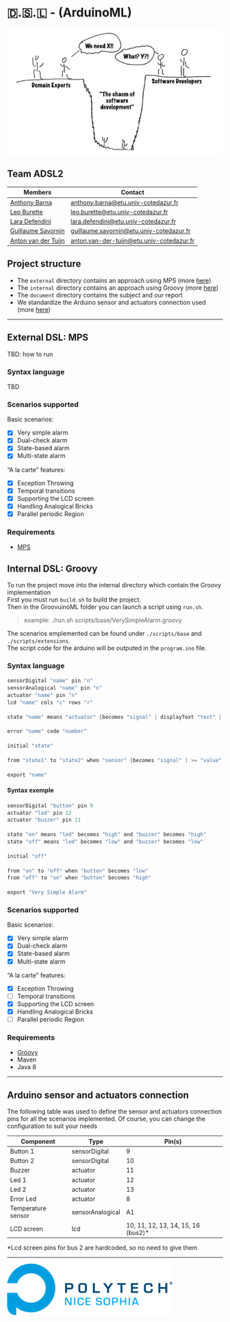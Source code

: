 # 🇩.🇸.🇱 - (ArduinoML)

![illustration image](./assets/readmeImage.png)

## Team ADSL2

Members | Contact
----------------------------------------------------------- | ----------------------------------------------------------
[Anthony Barna](https://github.com/Anthony-Barna)           | [anthony.barna@etu.univ-cotedazur.fr](mailto:anthony.barna@etu.univ-cotedazur.fr)
[Leo Burette](https://github.com/LeoBurette)                | [leo.burette@etu.univ-cotedazur.fr](mailto:leo.burette@etu.univ-cotedazur.fr)
[Lara Defendini](https://github.com/Laradefendini)          | [lara.defendini@etu.univ-cotedazur.fr](mailto:lara.defendini@etu.univ-cotedazur.fr)
[Guillaume Savornin](https://github.com/GuillaumeSavornin)  | [guillaume.savornin@etu.univ-cotedazur.fr](mailto:guillaume.savornin@etu.univ-cotedazur.fr)
[Anton van der Tuijn](https://github.com/Anton-vanderTuijn) | [anton.van-der-tuijn@etu.univ-cotedazur.fr](mailto:anton.van-der-tuijn@etu.univ-cotedazur.fr)


## Project structure

- The ```external``` directory contains an approach using MPS (more [here](#MPS))
- The ```internal``` directory contains an approach using Groovy (more [here](#Groovy))
- The ```document``` directory contains the subject and our report
- We standardize the Arduino sensor and actuators connection used (more [here](#Arduino))

---

## External DSL: MPS <a name="MPS"></a>
TBD: how to run

### Syntax language
TBD

### Scenarios supported

Basic scenarios:
- [X] Very simple alarm
- [X] Dual-check alarm
- [X] State-based alarm
- [X] Multi-state alarm

“A la carte” features:
- [X] Exception Throwing
- [X] Temporal transitions
- [X] Supporting the LCD screen
- [X] Handling Analogical Bricks
- [X] Parallel periodic Region

### Requirements
- [MPS](https://www.jetbrains.com/mps/)

## Internal DSL: Groovy <a name="Groovy"></a>

To run the project move into the internal directory which contain the Groovy implementation </br>
First you must run ```build.sh``` to build the project. </br>
Then in the GroovuinoML folder you can launch a script using ```run.sh```. </br>

> example: ./run.sh scripts/base/VerySimpleAlarm.groovy </br>

The scenarios emplemented can be found under ```./scripts/base``` and ```./scripts/extensions```. </br>
The script code for the arduino will be outputed in the ```program.ino``` file. </br>

### Syntax language

```groovy
sensorDigital "name" pin "n"
sensorAnalogical "name" pin "n"
actuator "name" pin "n"
lcd "name" cols "c" rows "r"

state "name" means "actuator" {becomes "signal" | displayText "text" | displayDigitalSensor "sensor" | displayActuator "act"} [and "actuator" {becomes "signal" | displayText "text" | displayDigitalSensor "sensor" | displayActuator "act"}]*n

error "name" code "number"

initial "state"

from "state1" to "state2" when "sensor" {becomes "signal" | >= "value" | <= "value" | > "value" | < "value" | == "value" | != "value"} [and "sensor" {becomes "signal" | >= "value" | <= "value" | > "value" | < "value" | == "value" | != "value"}]*n

export "name"
```

#### Syntax exemple

```groovy
sensorDigital "button" pin 9
actuator "led" pin 12
actuator "buzzer" pin 11

state "on" means "led" becomes "high" and "buzzer" becomes "high"
state "off" means "led" becomes "low" and "buzzer" becomes "low"

initial "off"

from "on" to "off" when "button" becomes "low"
from "off" to "on" when "button" becomes "high"

export "Very Simple Alarm"
```

### Scenarios supported

Basic scenarios:
- [X] Very simple alarm
- [X] Dual-check alarm
- [X] State-based alarm
- [X] Multi-state alarm

“A la carte” features:
- [X] Exception Throwing
- [ ] Temporal transitions
- [X] Supporting the LCD screen
- [X] Handling Analogical Bricks
- [ ] Parallel periodic Region

### Requirements
- [Groovy](https://groovy-lang.org/)
- Maven
- Java 8

---

## Arduino sensor and actuators connection <a name="Arduino"></a>

The following table was used to define the sensor and actuators connection pins for all the scenarios implemented.
Of course, you can change the configuration to suit your needs

Component | Type | Pin(s)
------------------ | ---------------- | ---------------------------------
Button 1           | sensorDigital    | 9
Button 2           | sensorDigital    | 10
Buzzer             | actuator         | 11
Led 1              | actuator         | 12
Led 2              | actuator         | 13
Error Led          | actuator         | 8
Temperature sensor | sensorAnalogical | A1
LCD screen         | lcd              | 10, 11, 12, 13, 14, 15, 16 (bus2)* 

*Lcd screen pins for bus 2 are hardcoded, so no need to give them

<!--
## Distribution of points (500)

Member | Points
----------------------------------------------------------- | ----------------------------------------------------------
[Anthony Barna](https://github.com/Anthony-Barna)           | X
[Leo Burette](https://github.com/LeoBurette)                | X
[Lara Defendini](https://github.com/Laradefendini)          | X
[Guillaume Savornin](https://github.com/GuillaumeSavornin)  | X
[Anton van der Tuijn](https://github.com/Anton-vanderTuijn) | X
-->

---

![logo_polytech](assets/image_full.png)

 
